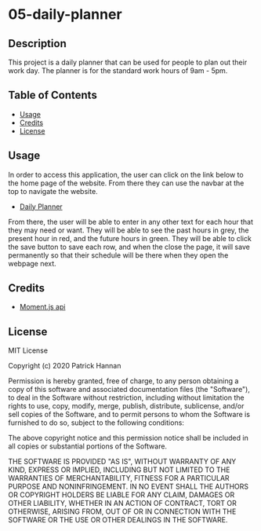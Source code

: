 # 05-daily-planner

## Description 

This project is a daily planner that can be used for people to plan out their work day. The planner is for the standard work hours of 9am - 5pm.


## Table of Contents

* [Usage](#usage)
* [Credits](#credits)
* [License](#license)


## Usage 

In order to access this application, the user can click on the link below to the home page of the website. From there they can use the navbar at the top to navigate the website.

* [Daily Planner](https://patrickhannan.github.io/05-daily-planner/)

From there, the user will be able to enter in any other text for each hour that they may need or want. They will be able to see the past hours in grey, the present hour in red, and the future hours in green. They will be able to click the save button to save each row, and when the close the page, it will save permanently so that their schedule will be there when they open the webpage next. 


## Credits

* [Moment.js api](https://momentjs.com/)

## License

MIT License

Copyright (c) 2020 Patrick Hannan

Permission is hereby granted, free of charge, to any person obtaining a copy of this software and associated documentation files (the "Software"), to deal in the Software without restriction, including without limitation the rights to use, copy, modify, merge, publish, distribute, sublicense, and/or sell copies of the Software, and to permit persons to whom the Software is furnished to do so, subject to the following conditions:

The above copyright notice and this permission notice shall be included in all copies or substantial portions of the Software.

THE SOFTWARE IS PROVIDED "AS IS", WITHOUT WARRANTY OF ANY KIND, EXPRESS OR IMPLIED, INCLUDING BUT NOT LIMITED TO THE WARRANTIES OF MERCHANTABILITY, FITNESS FOR A PARTICULAR PURPOSE AND NONINFRINGEMENT. IN NO EVENT SHALL THE AUTHORS OR COPYRIGHT HOLDERS BE LIABLE FOR ANY CLAIM, DAMAGES OR OTHER LIABILITY, WHETHER IN AN ACTION OF CONTRACT, TORT OR OTHERWISE, ARISING FROM, OUT OF OR IN CONNECTION WITH THE SOFTWARE OR THE USE OR OTHER DEALINGS IN THE SOFTWARE.